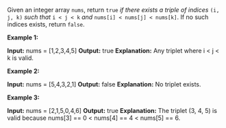 Given an integer array  `nums`, return  `true` _if there exists a triple of indices_ `(i, j, k)` _such that_ `i < j < k` _and_ `nums[i] < nums[j] < nums[k]`. If no such indices exists, return  `false`.

**Example 1:**

**Input:** nums = [1,2,3,4,5]
**Output:** true
**Explanation:** Any triplet where i < j < k is valid.

**Example 2:**

**Input:** nums = [5,4,3,2,1]
**Output:** false
**Explanation:** No triplet exists.

**Example 3:**

**Input:** nums = [2,1,5,0,4,6]
**Output:** true
**Explanation:** The triplet (3, 4, 5) is valid because nums[3] == 0 < nums[4] == 4 < nums[5] == 6.
